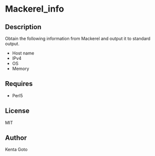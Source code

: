 # Mackerel_info 

## Description  
Obtain the following information from Mackerel and output it to standard output.   
- Host name
- IPv4
- OS
- Memory

## Requires
- Perl5

## License
MIT

## Author  
Kenta Goto
